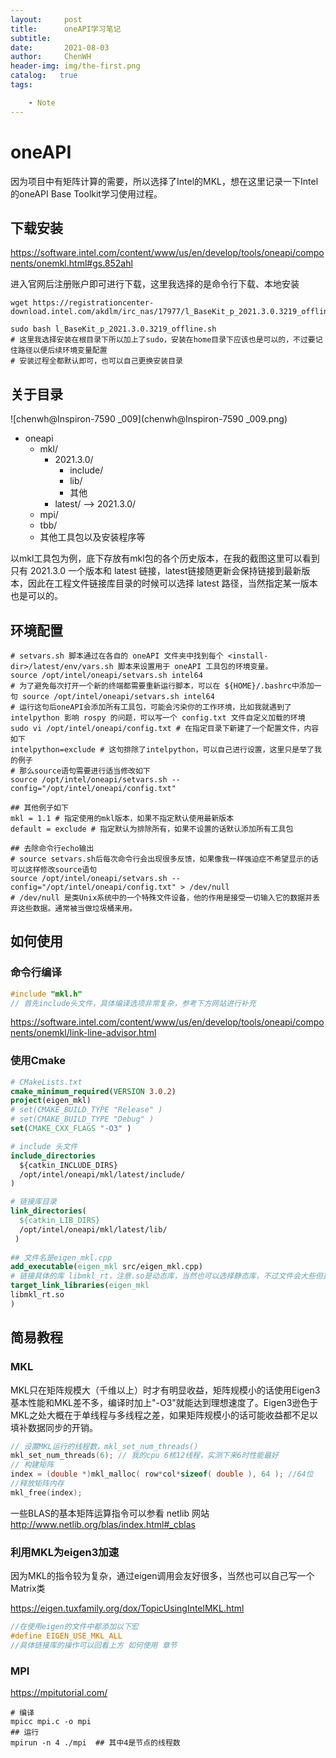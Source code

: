 ```yaml
---
layout:     post
title:      oneAPI学习笔记
subtitle:    
date:       2021-08-03
author:     ChenWH
header-img: img/the-first.png
catalog:   true
tags:

    - Note
---
```




<script type="text/x-mathjax-config">
  MathJax.Hub.Config({
    tex2jax: {
      inlineMath: [ ['$','$'], ["\\(","\\)"] ],
      processEscapes: true
    }
  });
</script>
<script src="https://cdn.mathjax.org/mathjax/latest/MathJax.js?config=TeX-AMS-MML_HTMLorMML" type="text/javascript"></script>

# oneAPI

因为项目中有矩阵计算的需要，所以选择了Intel的MKL，想在这里记录一下Intel的oneAPI Base Toolkit学习使用过程。

## 下载安装

https://software.intel.com/content/www/us/en/develop/tools/oneapi/components/onemkl.html#gs.852ahl

进入官网后注册账户即可进行下载，这里我选择的是命令行下载、本地安装

```shell
wget https://registrationcenter-download.intel.com/akdlm/irc_nas/17977/l_BaseKit_p_2021.3.0.3219_offline.sh

sudo bash l_BaseKit_p_2021.3.0.3219_offline.sh
# 这里我选择安装在根目录下所以加上了sudo，安装在home目录下应该也是可以的，不过要记住路径以便后续环境变量配置
# 安装过程全都默认即可，也可以自己更换安装目录
```

## 关于目录

![chenwh@Inspiron-7590 _009](chenwh@Inspiron-7590 _009.png)

- oneapi
  - mkl/
    - 2021.3.0/
      - include/
      - lib/
      - 其他
    - latest/ --> 2021.3.0/
  - mpi/
  - tbb/
  - 其他工具包以及安装程序等

以mkl工具包为例，底下存放有mkl包的各个历史版本，在我的截图这里可以看到只有 2021.3.0 一个版本和 latest 链接，latest链接随更新会保持链接到最新版本，因此在工程文件链接库目录的时候可以选择 latest 路径，当然指定某一版本也是可以的。

## 环境配置

```shell
# setvars.sh 脚本通过在各自的 oneAPI 文件夹中找到每个 <install-dir>/latest/env/vars.sh 脚本来设置用于 oneAPI 工具包的环境变量。
source /opt/intel/oneapi/setvars.sh intel64
# 为了避免每次打开一个新的终端都需要重新运行脚本，可以在 ${HOME}/.bashrc中添加一句 source /opt/intel/oneapi/setvars.sh intel64
# 运行这句后oneAPI会添加所有工具包，可能会污染你的工作环境，比如我就遇到了 intelpython 影响 rospy 的问题，可以写一个 config.txt 文件自定义加载的环境
sudo vi /opt/intel/oneapi/config.txt # 在指定目录下新建了一个配置文件，内容如下
intelpython=exclude # 这句排除了intelpython，可以自己进行设置，这里只是举了我的例子
# 那么source语句需要进行适当修改如下
source /opt/intel/oneapi/setvars.sh --config="/opt/intel/oneapi/config.txt"

## 其他例子如下
mkl = 1.1 # 指定使用的mkl版本，如果不指定默认使用最新版本
default = exclude # 指定默认为排除所有，如果不设置的话默认添加所有工具包

## 去除命令行echo输出
# source setvars.sh后每次命令行会出现很多反馈，如果像我一样强迫症不希望显示的话可以这样修改source语句
source /opt/intel/oneapi/setvars.sh --config="/opt/intel/oneapi/config.txt" > /dev/null
# /dev/null 是类Unix系统中的一个特殊文件设备，他的作用是接受一切输入它的数据并丢弃这些数据。通常被当做垃圾桶来用。
```

## 如何使用

### 命令行编译

```c
#include "mkl.h"
// 首先include头文件，具体编译选项非常复杂，参考下方网站进行补充
```

https://software.intel.com/content/www/us/en/develop/tools/oneapi/components/onemkl/link-line-advisor.html

### 使用Cmake

```cmake
# CMakeLists.txt
cmake_minimum_required(VERSION 3.0.2)
project(eigen_mkl)
# set(CMAKE_BUILD_TYPE "Release" )
# set(CMAKE_BUILD_TYPE "Debug" )
set(CMAKE_CXX_FLAGS "-O3" )

# include 头文件
include_directories
  ${catkin_INCLUDE_DIRS}
  /opt/intel/oneapi/mkl/latest/include/
)

# 链接库目录
link_directories(
  ${catkin_LIB_DIRS}
  /opt/intel/oneapi/mkl/latest/lib/
 )
 
## 文件名是eigen_mkl.cpp
add_executable(eigen_mkl src/eigen_mkl.cpp)
# 链接具体的库 libmkl_rt，注意.so是动态库，当然也可以选择静态库，不过文件会大些但更稳定。
target_link_libraries(eigen_mkl
libmkl_rt.so
)
```

## 简易教程

### MKL

MKL只在矩阵规模大（千维以上）时才有明显收益，矩阵规模小的话使用Eigen3基本性能和MKL差不多，编译时加上"-O3"就能达到理想速度了。Eigen3逊色于MKL之处大概在于单线程与多线程之差，如果矩阵规模小的话可能收益都不足以填补数据同步的开销。

```c++
// 设置MKL运行的线程数，mkl_set_num_threads()
mkl_set_num_threads(6); // 我的cpu 6核12线程，实测下来6时性能最好
// 构建矩阵
index = (double *)mkl_malloc( row*col*sizeof( double ), 64 ); //64位
//释放矩阵内存
mkl_free(index);
```

一些BLAS的基本矩阵运算指令可以参看 netlib 网站 http://www.netlib.org/blas/index.html#_cblas

### 利用MKL为eigen3加速

因为MKL的指令较为复杂，通过eigen调用会友好很多，当然也可以自己写一个Matrix类

https://eigen.tuxfamily.org/dox/TopicUsingIntelMKL.html

````c++
//在使用eigen的文件中都添加以下宏
#define EIGEN_USE_MKL_ALL
//具体链接库的操作可以回看上方 如何使用 章节
````

### MPI

https://mpitutorial.com/

```shell
# 编译
mpicc mpi.c -o mpi
## 运行
mpirun -n 4 ./mpi  ## 其中4是节点的线程数
```

